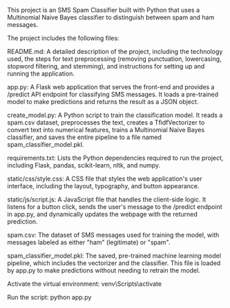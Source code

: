 This project is an SMS Spam Classifier built with Python that uses a Multinomial Naive Bayes classifier to distinguish between spam and ham messages.

The project includes the following files:

README.md: A detailed description of the project, including the technology used, the steps for text preprocessing (removing punctuation, lowercasing, stopword filtering, and stemming), and instructions for setting up and running the application.

app.py: A Flask web application that serves the front-end and provides a /predict API endpoint for classifying SMS messages. It loads a pre-trained model to make predictions and returns the result as a JSON object.

create_model.py: A Python script to train the classification model. It reads a spam.csv dataset, preprocesses the text, creates a TfidfVectorizer to convert text into numerical features, trains a Multinomial Naive Bayes classifier, and saves the entire pipeline to a file named spam_classifier_model.pkl.

requirements.txt: Lists the Python dependencies required to run the project, including Flask, pandas, scikit-learn, nltk, and numpy.

static/css/style.css: A CSS file that styles the web application's user interface, including the layout, typography, and button appearance.

static/js/script.js: A JavaScript file that handles the client-side logic. It listens for a button click, sends the user's message to the /predict endpoint in app.py, and dynamically updates the webpage with the returned prediction.

spam.csv: The dataset of SMS messages used for training the model, with messages labeled as either "ham" (legitimate) or "spam".

spam_classifier_model.pkl: The saved, pre-trained machine learning model pipeline, which includes the vectorizer and the classifier. This file is loaded by app.py to make predictions without needing to retrain the model.

Activate the virtual environment:
venv\Scripts\activate

Run the script:
python app.py


